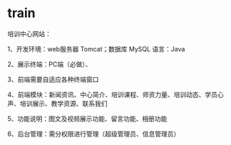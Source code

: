 # train

培训中心网站：

1、开发环境：web服务器 Tomcat；数据库 MySQL 语言：Java

2、展示终端：PC端（必做）、

3、前端需要自适应各种终端窗口

4、前端模块：新闻资讯、中心简介、培训课程、师资力量、培训动态、学员心声、培训展示、教学资源、联系我们

5、功能说明：图文及视频展示功能、留言功能、相册功能

6、后台管理：需分权限进行管理（超级管理员、信息管理员）
